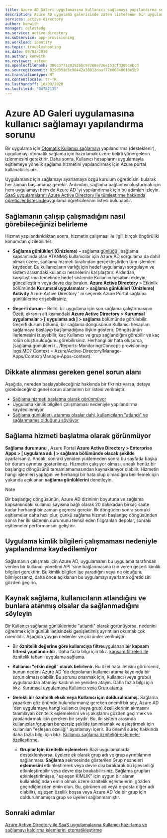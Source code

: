 ```yaml
---
title: Azure AD Galeri uygulamasına kullanıcı sağlamayı yapılandırma sorunu
description: Azure AD uygulama galerisinde zaten listelenen bir uygulamaya Kullanıcı sağlamayı yapılandırırken karşılaştığı yaygın sorunları giderme
services: active-directory
author: kenwith
manager: celestedg
ms.service: active-directory
ms.subservice: app-provisioning
ms.workload: identity
ms.topic: troubleshooting
ms.date: 09/03/2019
ms.author: kenwith
ms.reviewer: asteen
ms.openlocfilehash: 306c3771c0392bbc97260a726e153cfd385cebcd
ms.sourcegitcommit: 829d951d5c90442a38012daaf77e86046018e5b9
ms.translationtype: MT
ms.contentlocale: tr-TR
ms.lasthandoff: 10/09/2020
ms.locfileid: "84782135"
---
```

# <a name="problem-configuring-user-provisioning-to-an-azure-ad-gallery-application"></a>Azure AD Galeri uygulamasına kullanıcı sağlamayı yapılandırma sorunu

Bir uygulama için [Otomatik Kullanıcı sağlamayı](user-provisioning.md) yapılandırma (desteklenir), uygulamayı otomatik sağlama için hazırlamak üzere belirli yönergelerin izlenmesini gerektirir. Daha sonra, Kullanıcı hesaplarını uygulamayla eşitlemeye yönelik sağlama hizmetini yapılandırmak için Azure portal kullanabilirsiniz.

Uygulamanız için sağlamayı ayarlamaya özgü kurulum öğreticisini bularak her zaman başlamanız gerekir. Ardından, sağlama bağlantısı oluşturmak için hem uygulamayı hem de Azure AD 'yi yapılandırmak için bu adımları izleyin. [SaaS uygulamalarını Azure Active Directory Ile tümleştirme hakkında öğreticiler listesinde](../saas-apps/tutorial-list.md)uygulama öğreticilerinin listesi bulunabilir.

## <a name="how-to-see-if-provisioning-is-working"></a>Sağlamanın çalışıp çalışmadığını nasıl görebileceğinizi belirleme 

Hizmet yapılandırıldıktan sonra, hizmetin çalışması ile ilgili birçok öngörü iki konumdan çizilebilirler:

-   **Sağlama günlükleri (Önizleme)** – sağlama [günlüğü](../reports-monitoring/concept-provisioning-logs.md?context=azure/active-directory/manage-apps/context/manage-apps-context) , sağlama kapsamında olan ATANMıŞ kullanıcılar için Azure AD sorgulama da dahil olmak üzere, sağlama hizmeti tarafından gerçekleştirilen tüm işlemleri kaydeder. Bu kullanıcıların varlığı için hedef uygulamayı sorgulayın ve sistem arasındaki kullanıcı nesnelerini karşılaştırır. Ardından, karşılaştırma temelinde hedef sistemde Kullanıcı hesabını ekleyin, güncelleştirin veya devre dışı bırakın. **Azure Active Directory** &gt; Etkinlik bölümünde **Kurumsal uygulamalar** &gt; **sağlama günlükleri (Önizleme)** **Activity** Azure Active Directory ' ni seçerek Azure Portal sağlama günlüklerine erişebilirsiniz.

-   **Geçerli durum –** Belirli bir uygulama için son sağlama çalıştırmasının Özeti, ekranın alt kısmındaki **Azure Active Directory &gt; Kurumsal uygulamalar &gt; \[ uygulama adı \] &gt; sağlama** bölümünde görülebilir. Geçerli durum bölümü, bir sağlama döngüsünün Kullanıcı hesapları sağlamaya başlayıp başlamadığına ilişkin gösterir. Döngüsünün ilerlemesini izleyebilir, kaç Kullanıcı ve grup sağlandığını görebilir ve kaç rolün oluşturulduğunu görebilirsiniz. Herhangi bir hata oluşursa, [sağlama günlükleri (.. /Reports-Monitoring/Concept-provisioning-logs.MD? Context = Azure/Active-Directory/Manage-Apps/Context/Manage-Apps-context).

## <a name="general-problem-areas-with-provisioning-to-consider"></a>Dikkate alınması gereken genel sorun alanı

Aşağıda, nereden başlayabileceğiniz hakkında bir fikriniz varsa, detaya gidebileceğiniz genel sorun alanlarının bir listesi verilmiştir.

* [Sağlama hizmeti başlatma olarak görünmüyor](#provisioning-service-does-not-appear-to-start)
* Uygulama kimlik bilgileri çalışmaması nedeniyle yapılandırma kaydedilemiyor
* [Sağlama günlükleri, atanmış olsalar dahi, kullanıcıların "atlandı" ve sağlanmamış olduğunu söylüyor](#provisioning-logs-say-users-are-skipped-and-not-provisioned-even-though-they-are-assigned)

## <a name="provisioning-service-does-not-appear-to-start"></a>Sağlama hizmeti başlatma olarak görünmüyor

**Sağlama durumunu** , Azure Portal **Azure Active Directory &gt; Enterprise Apps &gt; \[ uygulama adı \] &gt; sağlama** **bölümünde olacak şekilde** ayarlarsanız. Ancak, sonraki yeniden yüklemeden sonra bu sayfada başka bir durum ayrıntısı gösterilmez. Hizmetin çalışıyor olması, ancak henüz bir başlangıç döngüsünü tamamlamamasından kaynaklanıyor olabilir. Hizmetin hangi işlemleri yaptığını ve herhangi bir hata olup olmadığını belirlemek için yukarıda açıklanan **sağlama günlüklerini** denetleyin.

>[!NOTE]
>Bir başlangıç döngüsünün, Azure AD dizininin boyutuna ve sağlama kapsamındaki kullanıcı sayısına bağlı olarak 20 dakikadan birkaç saate kadar herhangi bir zaman geçmesi gerekir. İlk döngüden sonra sonraki eşitlemeler daha hızlı olur, çünkü sağlama hizmeti başlangıç döngüsünden sonra her iki sistemin durumunu temsil eden filigranları depolar, sonraki eşitlemeler performansını geliştirir.
>
>

## <a name="cant-save-configuration-due-to-app-credentials-not-working"></a>Uygulama kimlik bilgileri çalışmaması nedeniyle yapılandırma kaydedilemiyor

Sağlamanın çalışması için Azure AD, uygulamanın bu uygulama tarafından verilen bir kullanıcı yönetimi API 'sine bağlanmasına izin veren geçerli kimlik bilgileri gerektirir. Bu kimlik bilgileri işe yaradığını veya ne olduğunu bilmiyorsanız, daha önce açıklanan bu uygulamayı ayarlama öğreticisini gözden geçirin.

## <a name="provisioning-logs-say-users-are-skipped-and-not-provisioned-even-though-they-are-assigned"></a>Kaynak sağlama, kullanıcıların atlandığını ve bunlara atanmış olsalar da sağlanmadığını söyleyin

Bir Kullanıcı sağlama günlüklerinde "atlandı" olarak görünüyorsa, nedenini öğrenmek için günlük iletisindeki genişletilmiş ayrıntıları okumak çok önemlidir. Aşağıda yaygın nedenler ve çözümler verilmiştir:

- Bir **öznitelik değerine göre kullanıcıya filtre**uygulanan **bir kapsam filtresi yapılandırıldı** . Daha fazla bilgi için bkz. [kapsam filtreleri Ile öznitelik tabanlı uygulama sağlama](../app-provisioning/define-conditional-rules-for-provisioning-user-accounts.md).

- **Kullanıcı "etkin değil" olarak belirlenir.** Bu özel hata iletisini görürseniz, bunun nedeni Azure AD 'de depolanan kullanıcı atama kaydında bir sorun olması olabilir. Bu sorunu onarmak için, Kullanıcı (veya grubu) uygulamadan atamayı kaldırın ve yeniden atayın. Daha fazla bilgi için bkz. [Kurumsal uygulamaya Kullanıcı veya Grup atama](../manage-apps/assign-user-or-group-access-portal.md).

- **Gerekli bir öznitelik eksik veya Kullanıcı için doldurulmamış.** Sağlama yaparken göz önünde bulundurmanız gereken önemli bir şey, Azure AD 'den uygulamaya hangi kullanıcı (veya grup) özelliklerinin akmasını tanımlayan öznitelik eşlemelerini ve iş akışlarını gözden geçirmek ve yapılandırmak için gereken bir şeydir. Bu, iki sistem arasında kullanıcıları/grupları benzersiz şekilde tanımlamak ve eşleştirmek için kullanılan "eşleşen özelliği" ayarlamayı içerir. Bu önemli süreç hakkında daha fazla bilgi için bkz. [Kullanıcı sağlama özniteliği-eşlemeler özelleştirme](../app-provisioning/customize-application-attributes.md).

  * **Gruplar Için öznitelik eşlemeleri:** Bazı uygulamalarda destekleniyorsa, üyelere ek olarak grup adı ve grup ayrıntılarının sağlanması. **Sağlama** sekmesinde gösterilen Grup nesneleri **eşlemesini** etkinleştirerek veya devre dışı bırakarak bu işlevselliği etkinleştirebilir veya devre dışı bırakabilirsiniz. Sağlama grupları etkinleştirilmişse, "eşleşen KIMLIK" için uygun bir alanın kullanıldığından emin olmak üzere öznitelik eşlemelerini gözden geçirdiğinizden emin olun. Bu, görünen ad veya e-posta diğer adı olabilir), eşleşen özellik boşsa veya Azure AD 'de bir grup için doldurulmamışsa grup ve üyeleri sağlanmamıştır.

## <a name="next-steps"></a>Sonraki adımlar
[Azure Active Directory ile SaaS uygulamalarına Kullanıcı hazırlama ve sağlamayı kaldırma işlemlerini otomatikleştirme](user-provisioning.md)
